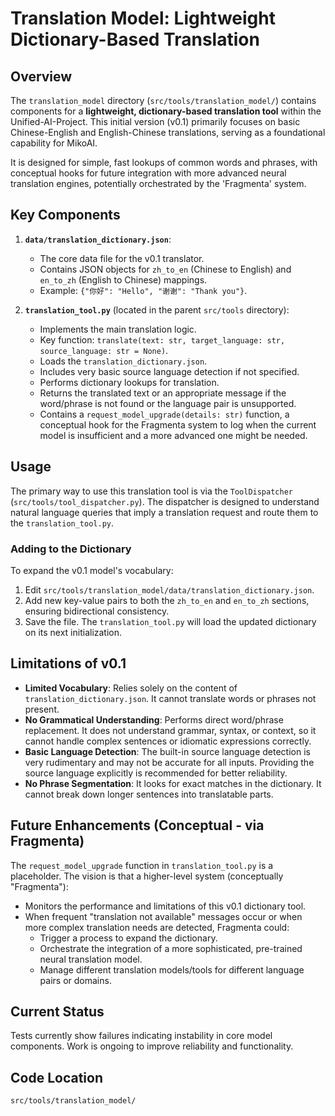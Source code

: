 # Translation Model: Lightweight Dictionary-Based Translation

## Overview

The `translation_model` directory (`src/tools/translation_model/`) contains components for a **lightweight, dictionary-based translation tool** within the Unified-AI-Project. This initial version (v0.1) primarily focuses on basic Chinese-English and English-Chinese translations, serving as a foundational capability for MikoAI.

It is designed for simple, fast lookups of common words and phrases, with conceptual hooks for future integration with more advanced neural translation engines, potentially orchestrated by the 'Fragmenta' system.

## Key Components

1.  **`data/translation_dictionary.json`**:
    *   The core data file for the v0.1 translator.
    *   Contains JSON objects for `zh_to_en` (Chinese to English) and `en_to_zh` (English to Chinese) mappings.
    *   Example: `{"你好": "Hello", "谢谢": "Thank you"}`.

2.  **`translation_tool.py`** (located in the parent `src/tools` directory):
    *   Implements the main translation logic.
    *   Key function: `translate(text: str, target_language: str, source_language: str = None)`.
    *   Loads the `translation_dictionary.json`.
    *   Includes very basic source language detection if not specified.
    *   Performs dictionary lookups for translation.
    *   Returns the translated text or an appropriate message if the word/phrase is not found or the language pair is unsupported.
    *   Contains a `request_model_upgrade(details: str)` function, a conceptual hook for the Fragmenta system to log when the current model is insufficient and a more advanced one might be needed.

## Usage

The primary way to use this translation tool is via the `ToolDispatcher` (`src/tools/tool_dispatcher.py`). The dispatcher is designed to understand natural language queries that imply a translation request and route them to the `translation_tool.py`.

### Adding to the Dictionary

To expand the v0.1 model's vocabulary:

1.  Edit `src/tools/translation_model/data/translation_dictionary.json`.
2.  Add new key-value pairs to both the `zh_to_en` and `en_to_zh` sections, ensuring bidirectional consistency.
3.  Save the file. The `translation_tool.py` will load the updated dictionary on its next initialization.

## Limitations of v0.1

-   **Limited Vocabulary**: Relies solely on the content of `translation_dictionary.json`. It cannot translate words or phrases not present.
-   **No Grammatical Understanding**: Performs direct word/phrase replacement. It does not understand grammar, syntax, or context, so it cannot handle complex sentences or idiomatic expressions correctly.
-   **Basic Language Detection**: The built-in source language detection is very rudimentary and may not be accurate for all inputs. Providing the source language explicitly is recommended for better reliability.
-   **No Phrase Segmentation**: It looks for exact matches in the dictionary. It cannot break down longer sentences into translatable parts.

## Future Enhancements (Conceptual - via Fragmenta)

The `request_model_upgrade` function in `translation_tool.py` is a placeholder. The vision is that a higher-level system (conceptually "Fragmenta"):

-   Monitors the performance and limitations of this v0.1 dictionary tool.
-   When frequent "translation not available" messages occur or when more complex translation needs are detected, Fragmenta could:
    *   Trigger a process to expand the dictionary.
    *   Orchestrate the integration of a more sophisticated, pre-trained neural translation model.
    *   Manage different translation models/tools for different language pairs or domains.

## Current Status

Tests currently show failures indicating instability in core model components. Work is ongoing to improve reliability and functionality.

## Code Location

`src/tools/translation_model/`
